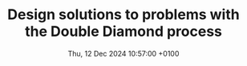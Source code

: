 ---
title: Design solutions to problems with the Double Diamond process
date: Thu, 12 Dec 2024 10:57:00 +0100
original_url: https://www.bitesizelearning.co.uk/resources/double-diamond-design-process-explained
---